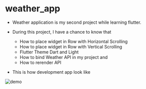 # weather_app

- Weather application is my second project while learning flutter.
- During this project, I have a chance to know that 
    - How to place widget in Row with Horizontal Scrolling
    - How to place widget in Row with Vertical Scrolling
    - Flutter Theme Dart and Light
    - How to bind Weather API in my project and 
    - How to rerender API 

- This is how development app look like

![demo](https://github.com/myozin-kyaw/flutter/assets/108007637/9ac58144-0973-4864-9423-8ac19a3f3256)


